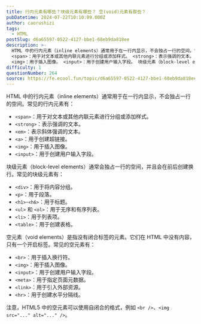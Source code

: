 ```yaml
---
title: 行内元素有哪些？块级元素有哪些？ 空(void)元素有那些？
pubDatetime: 2024-07-22T10:10:09.000Z
author: caorushizi
tags:
  - HTML
postSlug: d6a65597-0522-4127-bbe1-68eb9da818ee
description: >-
  HTML 中的行内元素（inline elements）通常用于在一行内显示，不会独占一行的空间。常见的行内元素有：
  <span>：用于对文本或其他内联元素进行分组或添加样式。 <strong>：表示强调的文本。 <em>：表示斜体强调的文本。 <a>：用于创建超链接。
  <img>：用于插入图像。 <input>：用于创建用户输入字段。 块级元素（block-level elements）通常会独
difficulty: 1
questionNumber: 264
source: https://fe.ecool.fun/topic/d6a65597-0522-4127-bbe1-68eb9da818ee
---
```


HTML 中的行内元素（inline elements）通常用于在一行内显示，不会独占一行的空间。常见的行内元素有：

- `<span>`：用于对文本或其他内联元素进行分组或添加样式。
- `<strong>`：表示强调的文本。
- `<em>`：表示斜体强调的文本。
- `<a>`：用于创建超链接。
- `<img>`：用于插入图像。
- `<input>`：用于创建用户输入字段。

块级元素（block-level elements）通常会独占一行的空间，并且会在前后创建换行。常见的块级元素有：

- `<div>`：用于将内容分组。
- `<p>`：用于段落。
- `<h1>`-`<h6>`：用于标题。
- `<ul>` 和 `<ol>`：用于无序和有序列表。
- `<li>`：用于列表项。
- `<table>`：用于创建表格。

空元素（void elements）是指没有闭合标签的元素。它们在 HTML 中没有内容，只有一个开启标签。常见的空元素有：

- `<br>`：用于插入换行符。
- `<img>`：用于插入图像。
- `<input>`：用于创建用户输入字段。
- `<meta>`：用于指定页面元数据。
- `<link>`：用于引入外部资源。
- `<hr>`：用于创建水平分隔线。

注意，HTML5 中的空元素可以使用自闭合的格式，例如 `<br />`、`<img src="..." alt="..." />`。
